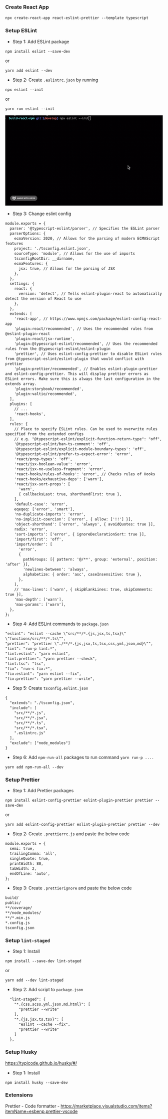 ### Create React App

```
npx create-react-app react-eslint-prettier --template typescript
```

### Setup ESLint

- Step 1: Add ESLint package

```
npm install eslint --save-dev
```

or

```
yarn add eslint --dev
```

- Step 2: Create `.eslintrc.json` by running

```
npx eslint --init
```

or

```
yarn run eslint --init
```

![ESLint init](/public/eslint-init.gif)

- Step 3: Change eslint config

```
module.exports = {
  parser: '@typescript-eslint/parser', // Specifies the ESLint parser
  parserOptions: {
    ecmaVersion: 2020, // Allows for the parsing of modern ECMAScript features
    project: './tsconfig.eslint.json',
    sourceType: 'module', // Allows for the use of imports
    tsconfigRootDir: __dirname,
    ecmaFeatures: {
      jsx: true, // Allows for the parsing of JSX
    },
  },
  settings: {
    react: {
      version: 'detect', // Tells eslint-plugin-react to automatically detect the version of React to use
    },
  },
  extends: [
    'react-app', // https://www.npmjs.com/package/eslint-config-react-app
    'plugin:react/recommended', // Uses the recommended rules from @eslint-plugin-react
    'plugin:react/jsx-runtime',
    'plugin:@typescript-eslint/recommended', // Uses the recommended rules from the @typescript-eslint/eslint-plugin
    'prettier', // Uses eslint-config-prettier to disable ESLint rules from @typescript-eslint/eslint-plugin that would conflict with prettier
    'plugin:prettier/recommended', // Enables eslint-plugin-prettier and eslint-config-prettier. This will display prettier errors as ESLint errors. Make sure this is always the last configuration in the extends array.
    'plugin:storybook/recommended',
    'plugin:valtio/recommended',
  ],
  plugins: [
    // ...
    'react-hooks',
  ],
  rules: {
    // Place to specify ESLint rules. Can be used to overwrite rules specified from the extended configs
    // e.g. "@typescript-eslint/explicit-function-return-type": "off",
    '@typescript-eslint/ban-ts-comment': 'off',
    '@typescript-eslint/explicit-module-boundary-types': 'off',
    '@typescript-eslint/prefer-ts-expect-error': 'error',
    'react/prop-types': 'off',
    'react/jsx-boolean-value': 'error',
    'react/jsx-no-useless-fragment': 'error',
    'react-hooks/rules-of-hooks': 'error', // Checks rules of Hooks
    'react-hooks/exhaustive-deps': ['warn'],
    'react/jsx-sort-props': [
      'warn',
      { callbacksLast: true, shorthandFirst: true },
    ],
    'default-case': 'error',
    eqeqeq: ['error', 'smart'],
    'no-duplicate-imports': 'error',
    'no-implicit-coercion': ['error', { allow: ['!!'] }],
    'object-shorthand': ['error', 'always', { avoidQuotes: true }],
    radix: 'error',
    'sort-imports': ['error', { ignoreDeclarationSort: true }],
    'import/first': 'off',
    'import/order': [
      'error',
      {
        pathGroups: [{ pattern: '@/**', group: 'external', position: 'after' }],
        'newlines-between': 'always',
        alphabetize: { order: 'asc', caseInsensitive: true },
      },
    ],
    // 'max-lines': ['warn', { skipBlankLines: true, skipComments: true }],
    'max-depth': ['warn'],
    'max-params': ['warn'],
  },
};
```

- Step 4: Add ESLint commands to `package.json`

```
"eslint": "eslint --cache \"src/**/*.{js,jsx,ts,tsx}\" \"functions/src/**/*.ts\"",
"prettier": "prettier \"./**/*.{js,jsx,ts,tsx,css,yml,json,md}\"",
"lint": "run-p lint:*",
"lint:eslint": "yarn eslint",
"lint:prettier": "yarn prettier --check",
"lint:tsc": "tsc",
"fix": "run-s fix:*",
"fix:eslint": "yarn eslint --fix",
"fix:prettier": "yarn prettier --write",
```

- Step 5: Create `tsconfig.eslint.json`

```
{
  "extends": "./tsconfig.json",
  "include": [
    "src/**/*.js",
    "src/**/*.jsx",
    "src/**/*.ts",
    "src/**/*.tsx",
    ".eslintrc.js"
  ],
  "exclude": ["node_modules"]
}

```

- Step 6: Add `npm-run-all` packages to run command `yarn run-p ....`

```
yarn add npm-run-all --dev
```

### Setup Prettier

- Step 1: Add Prettier packages

```
npm install eslint-config-prettier eslint-plugin-prettier prettier --save-dev
```

or

```
yarn add eslint-config-prettier eslint-plugin-prettier prettier --dev
```

- Step 2: Create `.prettierrc.js` and paste the below code

```
module.exports = {
  semi: true,
  trailingComma: 'all',
  singleQuote: true,
  printWidth: 80,
  tabWidth: 2,
  endOfLine: 'auto',
};
```

- Step 3: Create `.prettierignore` and paste the below code

```
build/
public/
**/coverage/
**/node_modules/
**/*.min.js
*.config.js
tsconfig.json
```

### Setup `lint-staged`

- Step 1: Install

```
npm install --save-dev lint-staged
```

or

```
yarn add --dev lint-staged
```

- Step 2: Add script to `package.json`

```
  "lint-staged": {
    "*.{css,scss,yml,json,md,html}": [
      "prettier --write"
    ],
    "*.{js,jsx,ts,tsx}": [
      "eslint --cache --fix",
      "prettier --write"
    ]
  },
```

### Setup Husky

https://typicode.github.io/husky/#/

- Step 1: Install

```
npm install husky --save-dev
```

### Extensions

Prettier - Code formatter - https://marketplace.visualstudio.com/items?itemName=esbenp.prettier-vscode
